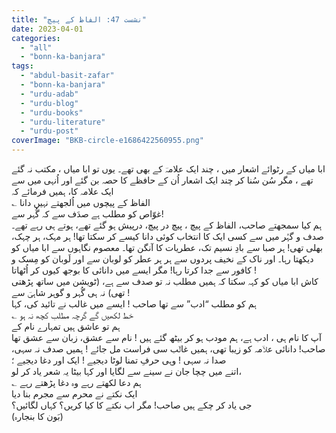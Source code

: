```yaml
---
title: "نشست 47: الفاظ کے پیچ"
date: 2023-04-01
categories: 
  - "all"
  - "bonn-ka-banjara"
tags: 
  - "abdul-basit-zafar"
  - "bonn-ka-banjara"
  - "urdu-adab"
  - "urdu-blog"
  - "urdu-books"
  - "urdu-literature"
  - "urdu-post"
coverImage: "BKB-circle-e1686422560955.png"
---
```


ابا میاں کے رٹوائے اشعار میں ، چند ایک علامہؔ کے بھی تھے۔ یوں تو ابا میاں ، مکتب نہ گئے تھے ، مگر سُن سُنا کر چند ایک اشعار اُن کے حافظے کا حصہ بن گئے اور اُنہی میں سے ایک علامہ کا، ہمیں فرمائے کہ  
؎ الفاظ کے پیچوں میں اُلجھتے نہیں دانا  
غوّاص کو مطلب ہے صدَف سے کہ گُہر سے!  
ہم کیا سمجھتے صاحب، الفاظ کے پیچ ، پیچ در پیچ، درپیش ہو گئے تھے، ہوتے ہی رہے تھے۔ صدف و گہُر میں سے کسی ایک کا انتخاب کوئی دانا کیسے کر سکتا تھا! ہر مہک، ہر چہک، بھلی تھی! ہر صبا سے بادِ نسیم تک، عطریات کا آنگن تھا۔ معصوم نگاہوں سے ابا میاں کو دیکھتا رہا۔ اور ناک کے نخیف پردوں سے ہر ہر عطر کو لوبان سے اور لَوبان کو مِسک و کافور سے جدا کرتا رہا! مگر ایسے میں دانائی کا بوجھ کیوں کر اُٹھاتا !  
کاش ابا میاں کو کہہ سکتا کہ ہمیں مطلب نہ تو صدف سے ہے، (ٹویشن میں ساتھ پڑھتی تھی) نہ ہی گُہر و گوہر شاہیؔ سے !  
ہم کو مطلب “ادب” سے تھا صاحب ! ایسے میں غالب نے تائید کی، کہا  
؎ خط لکھیں گے گرچہ مطلب کچھ نہ ہو  
ہم تو عاشق ہیں تمہارے نام کے  
آپ کا نام ہی ، ادب ہے، ہم مودب ہو کر بیٹھ گئے ہیں ! نام سے عشق، زبان سے عشق تھا صاحب! دانائی علاؔمہ کو زیبا تھی، ہمیں غالؔب سی فراست مل جائے ! ہمیں صدف نہ سہی، صدا نہ سہی ! وہی حرفِ تمنا لوٹا دیجیے ! ایک اور دغا دیجیے ؛  
اتنے میں چچا جان نے سینے سے لگایا اور کہا بیٹا یہ شعر یاد کر لو،  
؎ ہم دعا لکھتے رہے وہ دغا پڑھتے رہے  
ایک نکتے نے محرم سے مجرم بنا دیا  
جی یاد کر چکے ہیں صاحب! مگر اب نکتے کا کیا کریں؟ کہاں لگائیں؟  
(بَون کا بنجارہ)
